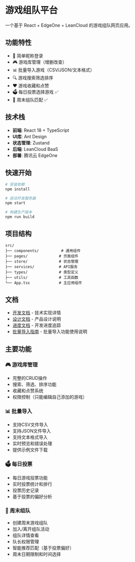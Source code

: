 # 游戏组队平台

一个基于 React + EdgeOne + LeanCloud 的游戏组队网页应用。

## 功能特性

- 📝 简单昵称登录
- 🎮 游戏库管理（增删改查）
- 📊 批量导入游戏（CSV/JSON/文本格式）
- 🔍 游戏搜索筛选排序
- ❤️ 游戏收藏和点赞
- 🗳️ 每日投票选择游戏 ✅
- 👥 周末组队匹配 ✅

## 技术栈

- **前端**: React 18 + TypeScript
- **UI库**: Ant Design
- **状态管理**: Zustand
- **后端**: LeanCloud BaaS
- **部署**: 腾讯云 EdgeOne

## 快速开始

```bash
# 安装依赖
npm install

# 启动开发服务器
npm start

# 构建生产版本
npm run build
```

## 项目结构

```
src/
├── components/          # 通用组件
├── pages/              # 页面组件
├── store/              # 状态管理
├── services/           # API服务
├── types/              # 类型定义
├── utils/              # 工具函数
└── App.tsx             # 主应用组件
```

## 文档

- [开发文档](./docs/DEVELOPMENT.md) - 技术实现详情
- [设计文档](./docs/DESIGN.md) - 产品设计说明
- [进度文档](./docs/PROGRESS.md) - 开发进度追踪
- [批量导入指南](./docs/BATCH_IMPORT_GUIDE.md) - 批量导入功能使用说明

## 主要功能

### 🎮 游戏库管理
- 完整的CRUD操作
- 搜索、筛选、排序功能
- 收藏和点赞系统
- 权限控制（只能编辑自己添加的游戏）

### 📊 批量导入
- 支持CSV文件导入
- 支持JSON文件导入
- 支持文本格式导入
- 实时预览和错误处理
- 提供示例文件下载

### 🗳️ 每日投票
- 每日游戏投票功能
- 实时投票统计和排行
- 投票历史记录
- 基于投票的偏好分析

### 👥 周末组队
- 创建周末游戏组队
- 加入/离开组队活动
- 组队详情查看
- 队长权限管理
- 智能推荐匹配（基于投票偏好）
- 周末日期限制和时间选择 